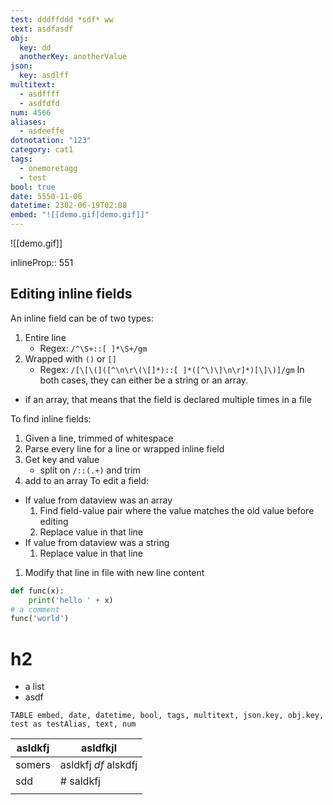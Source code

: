 ```yaml
---
test: dddffddd *sdf* ww
text: asdfasdf
obj:
  key: dd
  anotherKey: anotherValue
json:
  key: asdlff
multitext:
  - asdffff
  - asdfdfd
num: 4566
aliases:
  - asdeeffe
dotnotation: "123"
category: cat1
tags:
  - onemoretagg
  - test
bool: true
date: 5550-11-06
datetime: 2302-06-19T02:08
embed: "![[demo.gif|demo.gif]]"
---
```

 

![[demo.gif]]

inlineProp:: 551

## Editing inline fields
An inline field can be of two types:
1. Entire line
	- Regex: `/^\S+::[ ]*\S+/gm`
2. Wrapped with `()` or `[]`
	- Regex: `/[\[\(]([^\n\r\(\[]*)::[ ]*([^\)\]\n\r]*)[\]\)]/gm`
In both cases, they can either be a string or an array.
- if an array, that means that the field is declared multiple times in a file


To find inline fields:
1. Given a line, trimmed of whitespace
2. Parse every line for a line or wrapped inline field
3. Get key and value
	- split on `/::(.+)` and trim
4. add to an array
To edit a field:
- If value from dataview was an array
	1. Find field-value pair where the value matches the old value before editing
	2. Replace value in that line
- If value from dataview was a string
	1. Replace value in that line
1. Modify that line in file with new line content

```python
def func(x):
	print('hello ' + x)
# a comment
func('world')
```

# h2
- a list
- asdf




```dataedit
TABLE embed, date, datetime, bool, tags, multitext, json.key, obj.key, test as testAlias, text, num
```







| asldkfj | asldfkjl                |
| ------- | ----------------------- |
| somers  | asldkfj *df*    alskdfj |
| sdd     | # saldkfj               |
|         |                         |
